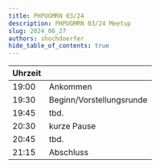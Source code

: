 ```yaml
---
title: PHPUGMRN 03/24
description: PHPUGMRN 03/24 Meetup
slug: 2024_06_27
authors: shochdoerfer
hide_table_of_contents: true
---
```


| Uhrzeit |                          | 
|---------|--------------------------|
| 19:00   | Ankommen                 |
| 19:30   | Beginn/Vorstellungsrunde |
| 19:45   | tbd.                     | 
| 20:30   | kurze Pause              |
| 20:45   | tbd.                     |
| 21:15   | Abschluss                |
